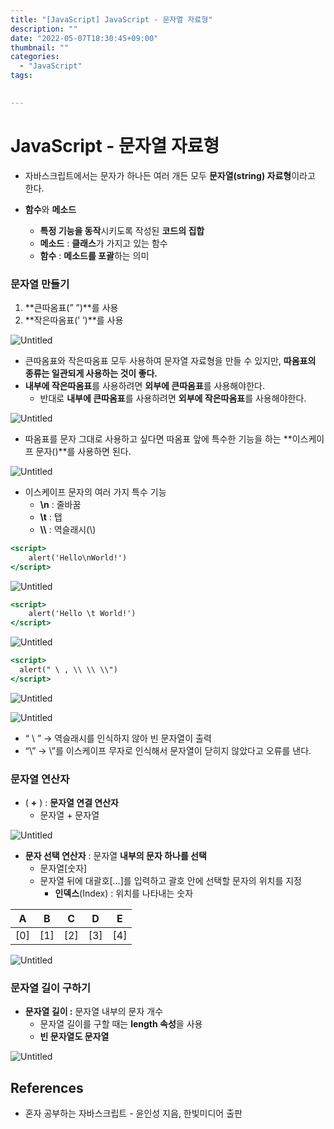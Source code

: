 ```yaml
---
title: "[JavaScript] JavaScript - 문자열 자료형"
description: ""
date: "2022-05-07T18:30:45+09:00"
thumbnail: ""
categories:
  - "JavaScript"
tags:
 

---
```

<!--more-->
# JavaScript - 문자열 자료형

- 자바스크립트에서는 문자가 하나든 여러 개든 모두 **문자열(string) 자료형**이라고 한다.

- **함수**와 **메소드**
    - **특정 기능을 동작**시키도록 작성된 **코드의 집합**
    - **메소드** : **클래스**가 가지고 있는 함수
    - **함수** : **메소드를 포괄**하는 의미

### 문자열 만들기

1. **큰따옴표(” ”)**를 사용
2. **작은따옴표(’ ’)**를 사용

![Untitled](/images/lang_javascript/JavaScript_문자열_자료형/Untitled.png)

- 큰따옴표와 작은따옴표 모두 사용하여 문자열 자료형을 만들 수 있지만, **따옴표의 종류는 일관되게 사용하는 것이 좋다.**
- **내부에 작은따옴표**를 사용하려면 **외부에 큰따옴표**를 사용해야한다.
    - 반대로 **내부에 큰따옴표**를 사용하려면 **외부에 작은따옴표**를 사용해야한다.

![Untitled](/images/lang_javascript/JavaScript_문자열_자료형/Untitled%201.png)

- 따옴표를 문자 그대로 사용하고 싶다면 따옴표 앞에 특수한 기능을 하는 **이스케이프 문자(\)**를 사용하면 된다.

![Untitled](/images/lang_javascript/JavaScript_문자열_자료형/Untitled%202.png)

- 이스케이프 문자의 여러 가지 특수 기능
    - **\n** : 줄바꿈
    - **\t** : 탭
    - **\\\\** : 역슬래시(\\)

```jsx
<script>
	alert('Hello\nWorld!')
</script>
```

![Untitled](/images/lang_javascript/JavaScript_문자열_자료형/Untitled%203.png)

```jsx
<script>
	alert('Hello \t World!')
</script>
```

![Untitled](/images/lang_javascript/JavaScript_문자열_자료형/Untitled%204.png)

```jsx
<script>
  alert(" \ , \\ \\ \\")
</script>
```

![Untitled](/images/lang_javascript/JavaScript_문자열_자료형/Untitled%205.png)

![Untitled](/images/lang_javascript/JavaScript_문자열_자료형/Untitled%206.png)

- “ \ ” → 역슬래시를 인식하지 않아 빈 문자열이 출력
- “\” → \”를 이스케이프 무자로 인식해서 문자열이 닫히지 않았다고 오류를 낸다.

### 문자열 연산자

- ( **+** ) : **문자열 연결 연산자**
    - 문자열 + 문자열

![Untitled](/images/lang_javascript/JavaScript_문자열_자료형/Untitled%207.png)

- **문자 선택 연산자** : 문자열 **내부의 문자 하나를 선택**
    - 문자열[숫자]
    - 문자열 뒤에 대괄호[…]를 입력하고 괄호 안에 선택할 문자의 위치를 지정
        - **인덱스**(Index) : 위치를 나타내는 숫자

| A | B | C | D | E |
| --- | --- | --- | --- | --- |
| [0] | [1] | [2] | [3] | [4] |

![Untitled](/images/lang_javascript/JavaScript_문자열_자료형/Untitled%208.png)

### 문자열 길이 구하기

- **문자열 길이 :** 문자열 내부의 문자 개수
    - 문자열 길이를 구할 때는 **length 속성**을 사용
    - **빈 문자열도 문자열**

![Untitled](/images/lang_javascript/JavaScript_문자열_자료형/Untitled%209.png)

## References

- 혼자 공부하는 자바스크립트 - 윤인성 지음, 한빛미디어 출판